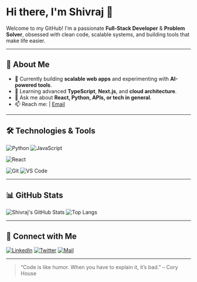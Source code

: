 # Hi there, I'm Shivraj 👋

Welcome to my GitHub! I'm a passionate **Full-Stack Developer** & **Problem Solver**, obsessed with clean code, scalable systems, and building tools that make life easier.

---

## 🚀 About Me

- 🔭 Currently building **scalable web apps** and experimenting with **AI-powered tools**.
- 🌱 Learning advanced **TypeScript**, **Next.js**, and **cloud architecture**.
- 💬 Ask me about **React, Python, APIs, or tech in general**.
- 📫 Reach me: | [Email](mailto:shivraj@example.com)


---

## 🛠️ Technologies & Tools

![Python](https://img.shields.io/badge/Python-3776AB?style=for-the-badge&logo=python&logoColor=white)
![JavaScript](https://img.shields.io/badge/JavaScript-F7DF1E?style=for-the-badge&logo=javascript&logoColor=black)

![React](https://img.shields.io/badge/React-61DAFB?style=for-the-badge&logo=react&logoColor=black)

![Git](https://img.shields.io/badge/Git-F05032?style=for-the-badge&logo=git&logoColor=white)
![VS Code](https://img.shields.io/badge/VS%20Code-007ACC?style=for-the-badge&logo=visual-studio-code&logoColor=white)

---

## 📊 GitHub Stats

![Shivraj's GitHub Stats](https://github-readme-stats.vercel.app/api?username=imshivraj101&show_icons=true&theme=radical)
![Top Langs](https://github-readme-stats.vercel.app/api/top-langs/?username=imshivraj101&layout=compact&theme=radical)

---

## 🌟 Connect with Me

[![LinkedIn](https://img.shields.io/badge/LinkedIn-blue?style=for-the-badge&logo=linkedin&logoColor=white)](https://linkedin.com/in/imshivraj101)
[![Twitter](https://img.shields.io/badge/Twitter-1DA1F2?style=for-the-badge&logo=twitter&logoColor=white)](https://twitter.com/imshivraj101)
[![Mail](https://img.shields.io/badge/Email-D14836?style=for-the-badge&logo=gmail&logoColor=white)](mailto:shivraj@example.com)

---

> “Code is like humor. When you have to explain it, it’s bad.” – Cory House

